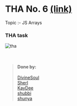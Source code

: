 # THA No. 6 [(link)](https://docs.google.com/document/d/1ocDYa2B27H2tZVI7f_i-7Ze6SIX_2g2N-jUJJ9t__0g/edit)
  Topic :- JS Arrays

### THA task
![tha](https://cdn.discordapp.com/attachments/819626088447082527/854348397514063892/unknown.png)

<br>

> #### Done by:
>[DivineSoul](https://github.com/CodeBlooded-RahulMaurya/Devsnest-WebDev/tree/main/Day-06-JS-Arrays) <br>
>[Sherl](https://github.com/aayushi221/Devsnest-Frontend/tree/main/DAY%206)<br>
>[KayDee](https://github.com/kaydee0502/devsnest-frontend/tree/master/THA6)<br>
>[shubbi](https://github.com/shubbi20/devsnest-project/tree/master/5.devsnest(Tha-6))<br>
>[shunya](https://github.com/suresh26601/devsnest_THAs/tree/master/THA%20_Day_6)<br>

